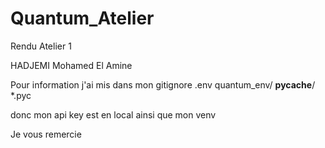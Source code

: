 # Quantum_Atelier

Rendu Atelier 1

HADJEMI Mohamed El Amine

Pour information j'ai mis dans mon gitignore 
.env
quantum_env/
__pycache__/
*.pyc

donc mon api key est en local
ainsi que mon venv 

Je vous remercie
